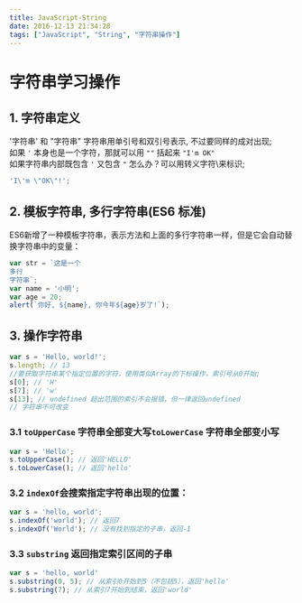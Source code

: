 ```yaml
---
title: JavaScript-String
date: 2016-12-13 21:34:28
tags: ["JavaScript", "String", "字符串操作"]
---
```

#  字符串学习操作

## 1. 字符串定义
'字符串' 和 "字符串" 字符串用单引号和双引号表示, 不过要同样的成对出现;<br>
如果 `'` 本身也是一个字符，那就可以用 `""` 括起来 `"I'm OK"` <br>
如果字符串内部既包含 `'` 又包含 `"` 怎么办？可以用转义字符\来标识;

``` javascript
'I\'m \"OK\"!';
```

## 2. 模板字符串, 多行字符串(ES6 标准)
ES6新增了一种模板字符串，表示方法和上面的多行字符串一样，但是它会自动替换字符串中的变量：

``` javascript
var str = `这是一个
多行
字符串`;
var name = '小明';
var age = 20;
alert(`你好, ${name}, 你今年${age}岁了!`);
```

## 3. 操作字符串

``` javascript
var s = 'Hello, world!';
s.length; // 13
//要获取字符串某个指定位置的字符，使用类似Array的下标操作，索引号从0开始;
s[0]; // 'H'
s[7]; // 'w'
s[13]; // undefined 超出范围的索引不会报错，但一律返回undefined
// 字符串不可改变
```

### 3.1 `toUpperCase` 字符串全部变大写`toLowerCase` 字符串全部变小写
``` javascript
var s = 'Hello';
s.toUpperCase(); // 返回'HELLO'
s.toLowerCase(); // 返回'hello'
```
### 3.2 `indexOf`会搜索指定字符串出现的位置：
``` javascript
var s = 'hello, world';
s.indexOf('world'); // 返回7
s.indexOf('World'); // 没有找到指定的子串，返回-1
```
### 3.3 `substring` 返回指定索引区间的子串
``` javascript
var s = 'hello, world'
s.substring(0, 5); // 从索引0开始到5（不包括5），返回'hello'
s.substring(7); // 从索引7开始到结束，返回'world'
```










